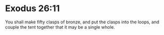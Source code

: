 # Exodus 26:11

You shall make fifty clasps of bronze, and put the clasps into the loops, and couple the tent together that it may be a single whole.
